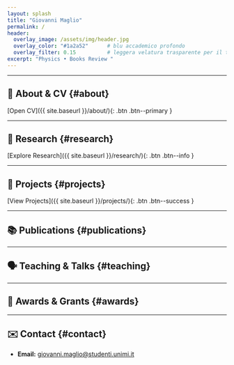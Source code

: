 ```yaml
---
layout: splash
title: "Giovanni Maglio"
permalink: /
header:
  overlay_image: /assets/img/header.jpg
  overlay_color: "#1a2a52"      # blu accademico profondo
  overlay_filter: 0.15          # leggera velatura trasparente per il testo
excerpt: "Physics • Books Review "
---
```


<!-- Elegance and readability -->
<style>
  /* Title & subtitle readability */
  .page__hero .page__title,
  .page__hero .page__lead {
    color: #f9fafc;
    text-shadow: 0 2px 8px rgba(0,0,0,.45);
    letter-spacing: 0.3px;
  }
  /* Section titles with subtle blue underline */
  .page__content h2 {
    margin-top: 2.2rem;
    padding-bottom: .3rem;
    border-bottom: 2px solid #1a2a52;
    color: #0d1a33;
  }
  /* Button tones adjusted to match the academic blue palette */
  .btn--primary   { background-color:#1e3a8a; border:none; }
  .btn--info      { background-color:#2563eb; border:none; }
  .btn--success   { background-color:#1e40af; border:none; }
  .btn--primary:hover,
  .btn--info:hover,
  .btn--success:hover { filter: brightness(1.15); }
</style>

---

## 👤 About & CV {#about}
[Open CV]({{ site.baseurl }}/about/){: .btn .btn--primary }

---

## 🔬 Research {#research}
[Explore Research]({{ site.baseurl }}/research/){: .btn .btn--info }

---

## 🧰 Projects {#projects}
[View Projects]({{ site.baseurl }}/projects/){: .btn .btn--success }

---

## 📚 Publications {#publications}

---

## 🗣️ Teaching & Talks {#teaching}

---

## 🏅 Awards & Grants {#awards}

---

## ✉️ Contact {#contact}
- **Email:** <giovanni.maglio@studenti.unimi.it>
